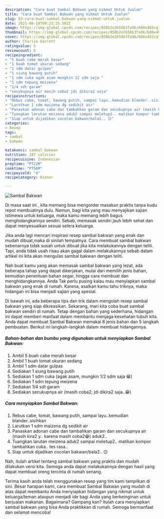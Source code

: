 ```yaml
---
description: "Cara buat Sambal Bakwan yang nikmat Untuk Jualan"
title: "Cara buat Sambal Bakwan yang nikmat Untuk Jualan"
slug: 83-cara-buat-sambal-bakwan-yang-nikmat-untuk-jualan
date: 2021-06-18T09:23:25.502Z
image: https://img-global.cpcdn.com/recipes/858b2e2658b3fa96/680x482cq70/sambal-bakwan-foto-resep-utama.jpg
thumbnail: https://img-global.cpcdn.com/recipes/858b2e2658b3fa96/680x482cq70/sambal-bakwan-foto-resep-utama.jpg
cover: https://img-global.cpcdn.com/recipes/858b2e2658b3fa96/680x482cq70/sambal-bakwan-foto-resep-utama.jpg
author: Charlie Garrett
ratingvalue: 5
reviewcount: 6
recipeingredient:
- "5 buah cabe merah besar"
- "1 buah tomat ukuran sedang"
- "1 sdm datar gulpas"
- "1 siung bawang putih"
- "1 sdm cuka agak asam mungkin 12 sdm saja "
- "1 sdm tepung meizena"
- "1/4 sdt garam"
- "secukupnya air masih coba2 jdi dikira2 saja"
recipeinstructions:
- "Rebus cabe, tomat, bawang putih, sampai layu..kemudian blander..sisihkan"
- "Larutkan 1 sdm maizena dg sedikit air"
- "Panaskan adonan cabe dan tambahkan garam dan secukupnya air (masih kira2 y.. karena masih coba2😁) aduk2.."
- "Tuangkan larutan meizena aduk2 sampai meletup2.. matikan kompor tambahkan cuka.. tes rasa.."
- "Siap untuk dijadikan cocolan bakwan/bala2.. 😉"
categories:
- Resep
tags:
- sambal
- bakwan

katakunci: sambal bakwan 
nutrition: 187 calories
recipecuisine: Indonesian
preptime: "PT22M"
cooktime: "PT56M"
recipeyield: "4"
recipecategory: Dinner

---
```



![Sambal Bakwan](https://img-global.cpcdn.com/recipes/858b2e2658b3fa96/680x482cq70/sambal-bakwan-foto-resep-utama.jpg)

Di masa  saat ini , kita memang bisa mengorder masakan praktis tanpa kudu repot membuatnya dulu. Namun, bagi kita yang mau menyajikan sajian istimewa untuk keluarga, maka kamu memang lebih bagus menghidangkannya sendiri. Sebab, memasak sendiri jauh lebih sehat dan dapat menyesuaikan sesuai selera keluarga.

Jika anda lagi mencari inspirasi resep sambal bakwan yang enak dan mudah dibuat,maka di sinilah tempatnya. Cara membuat sambal bakwan  sebenarnya tidak susah untuk dibuat jika kita melakukannya dengan teliti. Tapi, anda tidak usah risau akan gagal dalam melakukannya 
sebab dalam artikel ini kita akan mengulas sambal bakwan dengan teliti.  



Nah buat kamu yang akan memasak sambal bakwan yang lezat, ada beberapa tahap yang dapat dikerjakan, mulai dari memilih jenis bahan, kemudian penentuan bahan segar, hingga cara membuat dan menghidangkannya. Anda Tak perlu pusing kalau mau menyiapkan sambal bakwan yang enak di rumah. Karena, asalkan kamu  tahu triknya, maka hidangan ini bisa menjadi sajian yang spesial.

Di bawah ini, ada beberapa tips dan trik dalam mengolah resep sambal bakwan yang siap dikreasikan. Sekarang, mari kita coba buat sambal bakwan sendiri di rumah. Tetap dengan bahan yang sederhana, hidangan ini dapat memberi manfaat dalam membantu menjaga kesehatan tubuh kita. Anda dapat membuat Sambal Bakwan memakai 8 jenis bahan dan 5 langkah pembuatan. Berikut ini langkah-langkah dalam membuat hidangannya.

<!--inarticleads1-->

##### Bahan-bahan dan bumbu yang digunakan untuk menyiapkan Sambal Bakwan:

1. Ambil 5 buah cabe merah besar
1. Ambil 1 buah tomat ukuran sedang
1. Ambil 1 sdm datar gulpas
1. Sediakan 1 siung bawang putih
1. Sediakan 1 sdm cuka (agak asam, mungkin 1/2 sdm saja 😁)
1. Sediakan 1 sdm tepung meizena
1. Sediakan 1/4 sdt garam
1. Sediakan secukupnya air (masih coba2, jdi dikira2 saja..😁)




<!--inarticleads2-->

##### Cara menyiapkan Sambal Bakwan:

1. Rebus cabe, tomat, bawang putih, sampai layu..kemudian blander..sisihkan
1. Larutkan 1 sdm maizena dg sedikit air
1. Panaskan adonan cabe dan tambahkan garam dan secukupnya air (masih kira2 y.. karena masih coba2😁) aduk2..
1. Tuangkan larutan meizena aduk2 sampai meletup2.. matikan kompor tambahkan cuka.. tes rasa..
1. Siap untuk dijadikan cocolan bakwan/bala2.. 😉




Nah, itulah artikel tentang  sambal bakwan  yang praktis dan mudah dilakukan versi kita. Semoga anda dapat melakukannya dengan hasil yang dapat membuat oreng tercinta di rumah senang. 

Terima kasih anda telah menggunakan resep yang tim kami tampilkan di sini. Besar harapan kami, cara membuat  Sambal Bakwan yang mudah di atas dapat membantu Anda menyiapkan hidangan yang nikmat untuk keluarga/teman ataupun menjadi ide bagi Anda yang berkeinginan untuk berjualan makanan. Bagaimana? Gampang kan? Itulah cara menyiapkan sambal bakwan yang bisa Anda praktikkan di rumah. Semoga bermanfaat dan selamat mencoba!

